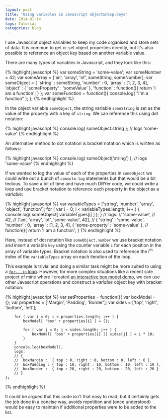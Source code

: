 ```yaml
---
layout: post
title: "Using variables in Javascript object&nbsp;keys"
date: 2014-01-14
tags: Tutorial
categories: blog
---
```


I use Javascript object variables to keep my code organised and store
sets of data. It is common to get or set object properties directly, but
it's also possible to reference an object key based on another variable
value.

There are many types of variables in Javascript, and they look like this:

{% highlight javascript %} 
	var someString = 'some-value'; 
	var someNumber = 42; 
	var someArray = ['an', 'array', 'of', someString, someNumber]; 
	var someObject = { 
		'string' : someString,
		'number' : 0,
		'array' : [1, 2, 3, 4], 
		'object' : { 
			'someProperty' : 'someValue' 
		},
		'function' : function(){
			return 'I am a function';
		}
	}; 
	var someFunction = function(){ 
		console.log( "I'm a function" ); 
	}; 
{% endhighlight %}

In the object variable `someObject`, the string variable `someString` is
set as the value of the property with a key of `string`. We can
reference this using dot notation:

{% highlight javascript %} 
	console.log( someObject.string );
	// logs 'some-value'
{% endhighlight %}

An alternative method to dot notation is bracket notation which is
written as follows:

{% highlight javascript %}
	console.log( someObject['string'] );
	// logs 'some-value'
{% endhighlight %}

If we wanted to log the value of each of the properties in `someObject`
we could write out a bunch of `console.log` statements but that would be
a bit tedious. To save a bit of time and have much DRYer code, we could
write a loop and use bracket notation to reference each property in the
object as a _variable_:

{% highlight javascript %} 
	var variableTypes = ['string', 'number', 'array', 'object', 'function'];
	for ( var i = 0; i < variableTypes.length; i++ ) {
		console.log( someObject[ variableTypes[i] ] );
	}
	// logs:
	// 'some-value', 
	// 42, 
	// ['an', 'array', 'of', 'some-value', 42], 
	// { 'string' : 'some-value', 'number' : 0, 'array' : [1, 2, 3, 4], { 'some-property' : 'some-value' }, 
	// function(){ return 'I am a function'; } 
{% endhighlight %}

Here, instead of dot notation like `someObject.number` we use bracket
notation and insert a variable `key` using the counter variable `i` for
each position in the array of variable types. Bracket notation is also
used to reference the i<sup>th</sup> index of the `variableTypes` array
on each iteration of the loop.

This example is trivial and doing a similar task might be more suited to
using a [`for...in`
loop](https://developer.mozilla.org/en-US/docs/Web/JavaScript/Reference/Statements/for...in).
However, for more complex situations like a recent side project of mine
where I created [an interactive box model
demo](http://guyroutledge.github.io/box-model), we can use other
Javascript operations and construct a _variable_ object key with bracket notation:

{% highlight javascript %}
    var setProperties = function(){
		var boxModel = {};
		var properties = ['Margin', 'Padding', 'Border'];
		var sides = ['top', 'right', 'bottom', 'left'];

		for ( var i = 0; i < properties.length; i++ ) {
			boxModel[ 'box' + properties[i] ] = {};

			for ( var j = 0; j < sides.length; j++ ) {
				boxModel[ 'box' + properties[i] ][ sides[j] ] = i * 10;
			}
		}
		console.log(boxModel);
		logs:
		// {
		// 	boxMargin :  { top : 0, right : 0, bottom : 0, left : 0 },
		// 	boxPadding : { top : 10, right : 10, bottom : 10, left : 10 },
		// 	boxBorder :  { top : 20, right : 20, bottom : 20, left : 20 }
		// }
	};
{% endhighlight %}

It could be argued that this code isn't that easy to read, but it certainly
gets the job done in a concise way, avoids repetition and (once
understood) would be easy to maintain if additional properties were to
be added to the list.

